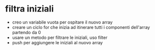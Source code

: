 # filtra iniziali
 - creo un variabile vuota per ospitare il nuovo array
 - creare un ciclo for che inizia ad itinerare tutti i componenti dell'array partendo da 0
 - usare un metodo per filtrare le iniziali, uso filter 
 - push per aggiungere le iniziali al nuovo array